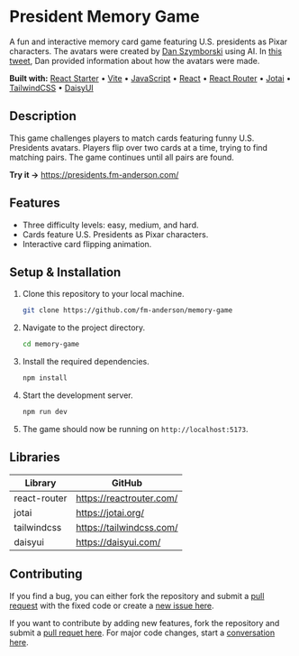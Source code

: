 # President Memory Game

A fun and interactive memory card game featuring U.S. presidents as Pixar characters. The avatars were created by [Dan Szymborski](https://twitter.com/DSzymborski) using AI. In [this tweet](https://twitter.com/DSzymborski/status/1627038833455038469), Dan provided information about how the avatars were made.

**Built with:** [React Starter](https://github.com/fm-anderson/react-starter) • [Vite](https://vitejs.dev/) • [JavaScript](https://www.javascript.com/) • [React](https://react.dev/) • [React Router](https://reactrouter.com/) • [Jotai](https://jotai.org/) • [TailwindCSS](https://tailwindcss.com/) • [DaisyUI](https://daisyui.com/)

## Description

This game challenges players to match cards featuring funny U.S. Presidents avatars. Players flip over two cards at a time, trying to find matching pairs. The game continues until all pairs are found.

**Try it →** https://presidents.fm-anderson.com/

## Features

- Three difficulty levels: easy, medium, and hard.
- Cards feature U.S. Presidents as Pixar characters.
- Interactive card flipping animation.

## Setup & Installation

1. Clone this repository to your local machine.
   ```sh
   git clone https://github.com/fm-anderson/memory-game
   ```
2. Navigate to the project directory.
   ```sh
   cd memory-game
   ```
3. Install the required dependencies.
   ```sh
   npm install
   ```
4. Start the development server.
   ```sh
   npm run dev
   ```
5. The game should now be running on `http://localhost:5173`.

## Libraries

| Library      | GitHub                   |
| ------------ | ------------------------ |
| react-router | https://reactrouter.com/ |
| jotai        | https://jotai.org/       |
| tailwindcss  | https://tailwindcss.com/ |
| daisyui      | https://daisyui.com/     |

## Contributing

If you find a bug, you can either fork the repository and submit a [pull request](https://github.com/fm-anderson/memory-game/pulls) with the fixed code or create a [new issue here](https://github.com/fm-anderson/memory-game/issues).

If you want to contribute by adding new features, fork the repository and submit a [pull requet here](https://github.com/fm-anderson/memory-game/pulls). For major code changes, start a [conversation here](https://github.com/fm-anderson/memory-game/issues).
